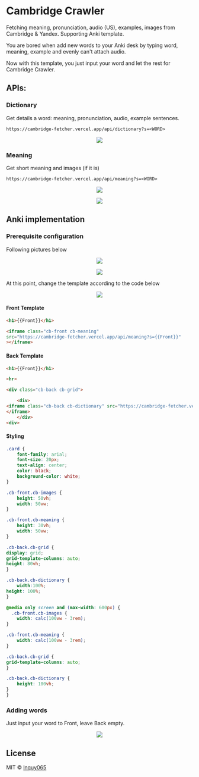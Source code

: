 # Cambridge Crawler

Fetching meaning, pronunciation, audio (US), examples, images from Cambridge
& Yandex. Supporting Anki template.

You are bored when add new words to your Anki desk by typing word, meaning, example and evenly can't attach audio.

Now with this template, you just input your word and let the rest for Cambridge Crawler.

## APIs:

### Dictionary

Get details a word: meaning, pronunciation, audio, example sentences.

```
https://cambridge-fetcher.vercel.app/api/dictionary?s=<WORD>
```

<p align="center">
  <img src="https://raw.githubusercontent.com/lnquy065/cambridge-fetcher/main/readme/pic-dictionary.png"/>
</p>

### Meaning

Get short meaning and images (if it is)

```
https://cambridge-fetcher.vercel.app/api/meaning?s=<WORD>
```

<p align="center">
  <img src="https://raw.githubusercontent.com/lnquy065/cambridge-fetcher/main/readme/pic-meaning.png"/>
</p>
<p align="center">
  <img src="https://raw.githubusercontent.com/lnquy065/cambridge-fetcher/main/readme/pic-images.png"/>
</p>

## Anki implementation

### Prerequisite configuration

Following pictures below

<p align="center">
  <img src="https://raw.githubusercontent.com/lnquy065/cambridge-fetcher/main/readme/tut-1.png"/>
</p>

<p align="center">
  <img src="https://raw.githubusercontent.com/lnquy065/cambridge-fetcher/main/readme/tut-2.png"/>
</p>

At this point, change the template according to the code below

<p align="center">
  <img src="https://raw.githubusercontent.com/lnquy065/cambridge-fetcher/main/readme/tut-3.png"/>
</p>

#### Front Template

```html
<h1>{{Front}}</h1>

<iframe class="cb-front cb-meaning" 
src="https://cambridge-fetcher.vercel.app/api/meaning?s={{Front}}"
></iframe>

```

#### Back Template

```html
<h1>{{Front}}</h1>

<hr>

<div class="cb-back cb-grid">

	<div>
<iframe class="cb-back cb-dictionary" src="https://cambridge-fetcher.vercel.app/api/dictionary?s={{Front}}">
</iframe>
	</div>
<div>

```

#### Styling

```css
.card {
    font-family: arial;
    font-size: 20px;
    text-align: center;
    color: black;
    background-color: white;
}

.cb-front.cb-images {
	height: 50vh;
	width: 50vw;
}

.cb-front.cb-meaning {
	height: 30vh;
	width: 50vw;
}

.cb-back.cb-grid {
display: grid;
grid-template-columns: auto;
height: 80vh;
}

.cb-back.cb-dictionary {
	width:100%;
height: 100%;
}

@media only screen and (max-width: 600px) {
  .cb-front.cb-images {
	width: calc(100vw - 3rem);
}

.cb-front.cb-meaning {
	width: calc(100vw - 3rem);
}

.cb-back.cb-grid {
grid-template-columns: auto;
}

.cb-back.cb-dictionary {
	height: 100vh;
}
}
```

### Adding words

Just input your word to Front, leave Back empty.

<p align="center">
  <img src="https://raw.githubusercontent.com/lnquy065/cambridge-fetcher/main/readme/tut-4.png"/>
</p>


## License

MIT © [lnquy065](https://github.com/lnquy065)
